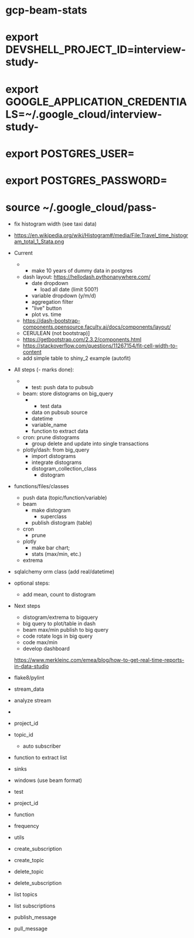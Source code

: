 # gcp-beam-stats

# export DEVSHELL_PROJECT_ID=interview-study-<tab>
# export GOOGLE_APPLICATION_CREDENTIALS=~/.google_cloud/interview-study-<tab>
# export POSTGRES_USER=<user>
# export POSTGRES_PASSWORD=<pass>
# source ~/.google_cloud/pass-<tab>

* fix histogram width (see taxi data)
* https://en.wikipedia.org/wiki/Histogram#/media/File:Travel_time_histogram_total_1_Stata.png

* Current
  * - make 10 years of dummy data in postgres
  * dash layout: https://hellodash.pythonanywhere.com/
    - date dropdown
      - load all date (limit 500?)
    - variable dropdown (y/m/d)
    - aggregation filter
    - "live" button
    - plot vs. time
  * https://dash-bootstrap-components.opensource.faculty.ai/docs/components/layout/
  * CERULEAN (not bootstrap)]
  * https://getbootstrap.com/2.3.2/components.html
  * https://stackoverflow.com/questions/11267154/fit-cell-width-to-content
  * add simple table to shiny_2 example (autofit)

* All steps (- marks done):
  * - test: push data to pubsub
  * beam: store distograms on big_query
    * - test data
    * data on pubsub source
    * datetime
    * variable_name
    * function to extract data
  * cron: prune distograms
    * group delete and update into single transactions
  * plotly/dash: from big_query
    * import distograms
    * integrate distograms
    * distogram_collection_class
      * distogram

* functions/files/classes
  * push data (topic/function/variable)
  * beam
    * make distogram
      * superclass
    * publish distogram (table)
  * cron
    * prune
  * plotly
    * make bar chart; 
    * stats (max/min, etc.)
  * extrema

* sqlalchemy orm class (add real/datetime)

* optional steps:
  * add mean, count to distogram

* Next steps
  * distogram/extrema to bigquery
  * big query to plot/table in dash
  * beam max/min publish to big query
  * code rotate logs in big query
  * code max/min
  * develop dashboard

  https://www.merkleinc.com/emea/blog/how-to-get-real-time-reports-in-data-studio

* flake8/pylint

* stream_data

* analyze stream
 - 

* project_id
* topic_id
    * auto subscriber
* function to extract list
* sinks
* windows (use beam format)

* test
* project_id
* function
* frequency

* utils
* create_subscription
* create_topic
* delete_topic
* delete_subscription
* list topics
* list subscriptions
* publish_message
* pull_message
